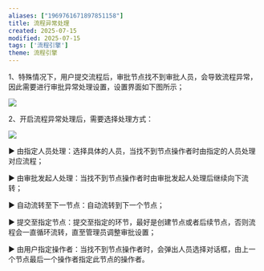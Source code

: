 ```yaml
---
aliases: ["1969761671897851158"]
title: 流程异常处理
created: 2025-07-15
modified: 2025-07-15
tags: ['流程引擎']
theme: 流程引擎
---
```


1、特殊情况下，用户提交流程后，审批节点找不到审批人员，会导致流程异常，因此需要进行审批异常处理设置，设置界面如下图所示；

![](188442c7a787c76d701cf7e57befb992.jpg)

2、开启流程异常处理后，需要选择处理方式：

![](9b0b78b7569c708cf0af40fe0d36bca0.jpg)

▶ 由指定人员处理：选择具体的人员，当找不到节点操作者时由指定的人员处理对应流程；

▶ 由审批发起人处理：当找不到节点操作者时由审批发起人处理后继续向下流转；

▶ 自动流转至下一节点：自动流转到下一个节点；

▶ 提交至指定节点：提交至指定的环节，最好是创建节点或者后续节点，否则流程会一直循环流转，直至管理员调整审批设置；

▶ 由用户指定操作者：当找不到节点操作者时，会弹出人员选择对话框，由上一个节点最后一个操作者指定此节点的操作者。
